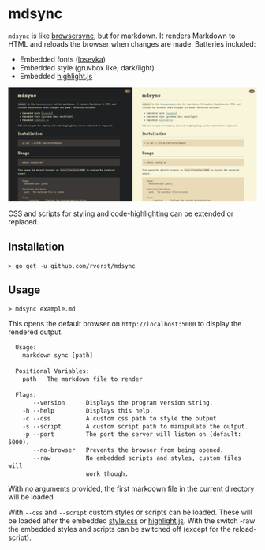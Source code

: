 # mdsync

`mdsync` is like [browsersync](https://github.com/schollz/browsersync), but for markdown.
It renders Markdown to HTML and reloads the browser when changes are made.
Batteries included:
  - Embedded fonts ([Iosevka](https://github.com/be5invis/Iosevka))
  - Embedded style (gruvbox like; dark/light)
  - Embedded [highlight.js](https://highlightjs.org/)

![image alt <>](./docs/dark_light.png)

CSS and scripts for styling and code-highlighting can be extended or replaced.

## Installation

```shell
> go get -u github.com/rverst/mdsync
```

## Usage

```shell
> mdsync example.md
```
This opens the default browser on `http://localhost:5000` to display the rendered output.

```shell
  Usage:
    markdown sync [path]

  Positional Variables:
    path   The markdown file to render

  Flags:
       --version      Displays the program version string.
    -h --help         Displays this help.
    -c --css          A custom css path to style the output.
    -s --script       A custom script path to manipulate the output.
    -p --port         The port the server will listen on (default: 5000).
       --no-browser   Prevents the browser from being opened.
       --raw          No embedded scripts and styles, custom files will
                      work though.
```

With no arguments provided, the first markdown file in the current directory will be loaded.

With `--css` and `--script` custom styles or scripts can be loaded. These will be loaded
after the embedded [style.css](embedded/www/css/style.css) or [highlight.js](embedded/www/script/highlight.js).
With the switch -raw the embedded styles and scripts can be switched off (except for the reload-script).
